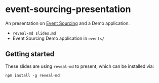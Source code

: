 # event-sourcing-presentation

An presentation on [Event Sourcing](https://martinfowler.com/eaaDev/EventSourcing.html) and a Demo application.

* `reveal-md slides.md`
* Event Sourcing Demo application in `events/`

## Getting started

These slides are using `reveal-md` to present, which can be installed via:

`npm install -g reveal-md`
